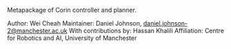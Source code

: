 Metapackage of Corin controller and planner.

Author: Wei Cheah
Maintainer: Daniel Johnson, daniel.johnson-2@manchester.ac.uk
With contributions by: Hassan Khalili
Affiliation: Centre for Robotics and AI, University of Manchester
